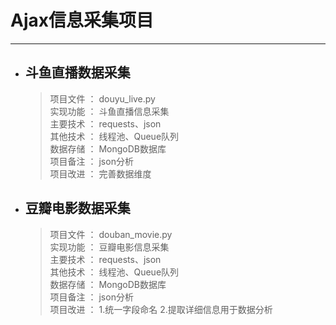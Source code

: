 # Ajax信息采集项目
---
+ ## 斗鱼直播数据采集
    > 项目文件 ： douyu_live.py  
    > 实现功能 ： 斗鱼直播信息采集    
    > 主要技术 ： requests、json   
    > 其他技术 ： 线程池、Queue队列  
    > 数据存储 ： MongoDB数据库  
    > 项目备注 ： json分析  
    > 项目改进 ： 完善数据维度  
+ ## 豆瓣电影数据采集
    > 项目文件 ： douban_movie.py  
    > 实现功能 ： 豆瓣电影信息采集    
    > 主要技术 ： requests、json   
    > 其他技术 ： 线程池、Queue队列  
    > 数据存储 ： MongoDB数据库  
    > 项目备注 ： json分析  
    > 项目改进 ： 1.统一字段命名  2.提取详细信息用于数据分析    